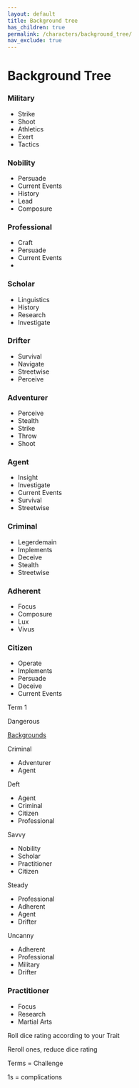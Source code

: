 ```yaml
---
layout: default
title: Background tree
has_children: true
permalink: /characters/background_tree/
nav_exclude: true
---
```


# Background Tree

### Military

- Strike
- Shoot
- Athletics
- Exert
- Tactics

### Nobility

- Persuade
- Current Events
- History
- Lead
- Composure

### Professional

- Craft
- Persuade
- Current Events
- 

### Scholar

- Linguistics
- History
- Research
- Investigate

### Drifter

- Survival
- Navigate
- Streetwise
- Perceive

### Adventurer

- Perceive
- Stealth
- Strike
- Throw
- Shoot

### Agent

- Insight
- Investigate
- Current Events
- Survival
- Streetwise

### Criminal

- Legerdemain
- Implements
- Deceive
- Stealth
- Streetwise

### Adherent

- Focus
- Composure
- Lux
- Vivus

### Citizen

- Operate
- Implements
- Persuade
- Deceive
- Current Events

Term 1

Dangerous

[Backgrounds](Background%20Tree%2037d9b6374091473ca5c5021b3e4d98c5/Backgrounds%208e6cad678cf3418ea4abf93e84f226b6.md)

Criminal

- Adventurer
- Agent

Deft

- Agent
- Criminal
- Citizen
- Professional

Savvy

- Nobility
- Scholar
- Practitioner
- Citizen

Steady

- Professional
- Adherent
- Agent
- Drifter

Uncanny

- Adherent
- Professional
- Military
- Drifter

### Practitioner

- Focus
- Research
- Martial Arts

Roll dice rating according to your Trait

Reroll ones, reduce dice rating

Terms = Challenge

1s = complications